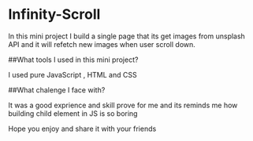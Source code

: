 ﻿# Infinity-Scroll
 
 In this mini project I build a single page that its get images from unsplash API and it will refetch new images when user scroll down.
 
##What tools I used in this mini project?

 I used pure JavaScript , HTML and CSS
 
##What chalenge I face with?

 It was a good exprience and skill prove for me and its reminds me how building child element in JS is so boring

 Hope you enjoy and share it with your friends
